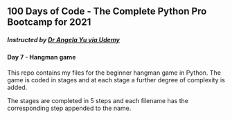 ## 100 Days of Code - The Complete Python Pro Bootcamp for 2021
##### Instructed by [Dr Angela Yu via Udemy](https://www.udemy.com/course/100-days-of-code/)

#### Day 7 - Hangman game

This repo contains my files for the beginner hangman game in Python.
The game is coded in stages and at each stage a further degree of complexity
is added. 

The stages are completed in 5 steps and each filename has the corresponding 
step appended to the name.